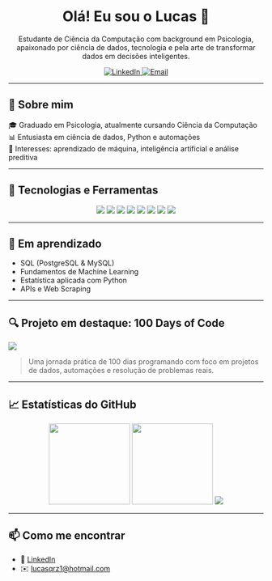 <h1 align="center">Olá! Eu sou o Lucas 👋</h1>

<p align="center">
  Estudante de Ciência da Computação com background em Psicologia, apaixonado por ciência de dados, tecnologia e pela arte de transformar dados em decisões inteligentes.
</p>

<p align="center">
  <a href="https://www.linkedin.com/in/lucasqrz/" target="_blank">
    <img src="https://img.shields.io/badge/LinkedIn-LucasQRZ-0077B5?style=flat&logo=linkedin&logoColor=white" alt="LinkedIn">
  </a>
  <a href="mailto:lucasqrz1@hotmail.com">
    <img src="https://img.shields.io/badge/Email-lucasqrz1@hotmail.com-D14836?style=flat&logo=gmail&logoColor=white" alt="Email">
  </a>
</p>

---

## 🚀 Sobre mim

🎓 Graduado em Psicologia, atualmente cursando Ciência da Computação  
📊 Entusiasta em ciência de dados, Python e automações  
🧠 Interesses: aprendizado de máquina, inteligência artificial e análise preditiva  

---

## 🧰 Tecnologias e Ferramentas

<div align="center">
  <img src="https://img.shields.io/badge/Python-3776AB?style=flat&logo=python&logoColor=white" />
  <img src="https://img.shields.io/badge/Pandas-150458?style=flat&logo=pandas&logoColor=white" />
  <img src="https://img.shields.io/badge/NumPy-013243?style=flat&logo=numpy&logoColor=white" />
  <img src="https://img.shields.io/badge/Matplotlib-11557C?style=flat&logo=plotly&logoColor=white" />
  <img src="https://img.shields.io/badge/VSCode-007ACC?style=flat&logo=visual-studio-code&logoColor=white" />
  <img src="https://img.shields.io/badge/GitHub-181717?style=flat&logo=github&logoColor=white" />
  <img src="https://img.shields.io/badge/Git-F05032?style=flat&logo=git&logoColor=white" />
  <img src="https://img.shields.io/badge/CSV-003366?style=flat&logo=files&logoColor=white" />
</div>

---

## 🌱 Em aprendizado

- SQL (PostgreSQL & MySQL)   
- Fundamentos de Machine Learning  
- Estatística aplicada com Python  
- APIs e Web Scraping

---

## 🔍 Projeto em destaque: 100 Days of Code

<a href="https://github.com/Lucasqrz1/100_Days_Of_Code" target="_blank">
  <img src="https://img.shields.io/badge/Visitar Repositório-100_Days_Of_Code-181717?style=for-the-badge&logo=github" />
</a>

> Uma jornada prática de 100 dias programando com foco em projetos de dados, automações e resolução de problemas reais.

---

## 📈 Estatísticas do GitHub

<div align="center">
  <img height="160em" src="https://github-readme-stats.vercel.app/api?username=lucasqrz1&show_icons=true&theme=tokyonight" />
  <img height="160em" src="https://github-readme-stats.vercel.app/api/top-langs/?username=lucasqrz1&layout=compact&theme=tokyonight" />
  <img src="https://github-readme-streak-stats.herokuapp.com/?user=lucasqrz1&theme=tokyonight" />
</div>

---

## 📫 Como me encontrar

- 💼 [LinkedIn](https://www.linkedin.com/in/lucasqrz/)
- ✉️ lucasqrz1@hotmail.com
  
